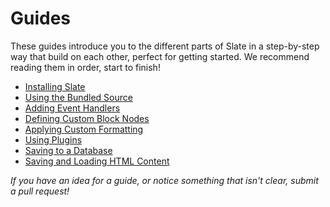 
# Guides

These guides introduce you to the different parts of Slate in a step-by-step way that build on each other, perfect for getting started. We recommend reading them in order, start to finish!

- [Installing Slate](./installing-slate.md)
- [Using the Bundled Source](./using-the-bundled-source.md)
- [Adding Event Handlers](./adding-event-handlers.md)
- [Defining Custom Block Nodes](./defining-custom-block-nodes.md)
- [Applying Custom Formatting](./applying-custom-formatting.md)
- [Using Plugins](./using-plugins.md)
- [Saving to a Database](./saving-to-a-database.md)
- [Saving and Loading HTML Content](./saving-and-loading-html-content.md)

_If you have an idea for a guide, or notice something that isn't clear, submit a pull request!_
